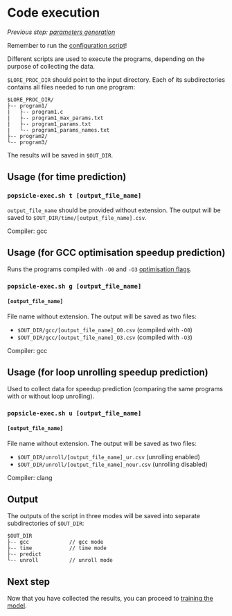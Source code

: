 # Code execution

_Previous step: [parameters generation](03_parameters_generation.md)_

Remember to run the [configuration script](00_configuration.md)!

Different scripts are used to execute the programs, depending on the purpose of collecting the data.

`$LORE_PROC_DIR` should point to the input directory. Each of its subdirectories contains all files needed to run one program:

    $LORE_PROC_DIR/
    ├-- program1/  
    |   ├-- program1.c
    |   ├-- program1_max_params.txt
    |   ├-- program1_params.txt
    |   └-- program1_params_names.txt
    ├-- program2/  
    └-- program3/

The results will be saved in `$OUT_DIR`.

## Usage (for time prediction)

### `popsicle-exec.sh t [output_file_name]`

`output_file_name` should be provided without extension. The output will be saved to `$OUT_DIR/time/[output_file_name].csv`.

Compiler: gcc


## Usage (for GCC optimisation speedup prediction)

Runs the programs compiled with `-O0` and `-O3` [optimisation flags](https://gcc.gnu.org/onlinedocs/gcc/Optimize-Options.html).

### `popsicle-exec.sh g [output_file_name]`

#### `[output_file_name]`
File name without extension. The output will be saved as two files: 

* `$OUT_DIR/gcc/[output_file_name]_O0.csv` (compiled with `-O0`)
* `$OUT_DIR/gcc/[output_file_name]_O3.csv` (compiled with `-O3`)

Compiler: gcc


## Usage (for loop unrolling speedup prediction)

Used to collect data for speedup prediction (comparing the same programs with or without loop unrolling).

### `popsicle-exec.sh u [output_file_name]`

#### `[output_file_name]` 
File name without extension. The output will be saved as two files: 

* `$OUT_DIR/unroll/[output_file_name]_ur.csv` (unrolling enabled)
* `$OUT_DIR/unroll/[output_file_name]_nour.csv` (unrolling disabled)

Compiler: clang


## Output

The outputs of the script in three modes will be saved into separate subdirectories of `$OUT_DIR`:

    $OUT_DIR
    ├-- gcc             // gcc mode
    ├-- time            // time mode
    ├-- predict   
    └-- unroll          // unroll mode
        

## Next step

Now that you have collected the results, you can proceed to [training the model](05_training.md).
